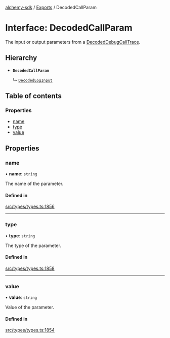 [alchemy-sdk](../README.md) / [Exports](../modules.md) / DecodedCallParam

# Interface: DecodedCallParam

The input or output parameters from a [DecodedDebugCallTrace](DecodedDebugCallTrace.md).

## Hierarchy

- **`DecodedCallParam`**

  ↳ [`DecodedLogInput`](DecodedLogInput.md)

## Table of contents

### Properties

- [name](DecodedCallParam.md#name)
- [type](DecodedCallParam.md#type)
- [value](DecodedCallParam.md#value)

## Properties

### name

• **name**: `string`

The name of the parameter.

#### Defined in

[src/types/types.ts:1856](https://github.com/alchemyplatform/alchemy-sdk-js/blob/dc20ee4/src/types/types.ts#L1856)

___

### type

• **type**: `string`

The type of the parameter.

#### Defined in

[src/types/types.ts:1858](https://github.com/alchemyplatform/alchemy-sdk-js/blob/dc20ee4/src/types/types.ts#L1858)

___

### value

• **value**: `string`

Value of the parameter.

#### Defined in

[src/types/types.ts:1854](https://github.com/alchemyplatform/alchemy-sdk-js/blob/dc20ee4/src/types/types.ts#L1854)

